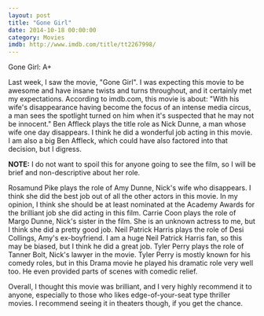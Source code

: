 ```yaml
---
layout: post
title: "Gone Girl"
date: 2014-10-18 00:00:00
category: Movies
imdb: http://www.imdb.com/title/tt2267998/
---
```


Gone Girl: A+

Last week, I saw the movie, "Gone Girl". I was expecting this movie to be awesome and have insane twists and turns throughout, and it certainly met my expectations. According to imdb.com, this movie is about: "With his wife's disappearance having become the focus of an intense media circus, a man sees the spotlight turned on him when it's suspected that he may not be innocent." Ben Affleck plays the title role as Nick Dunne, a man whose wife one day disappears. I think he did a wonderful job acting in this movie. I am also a big Ben Affleck, which could have also factored into that decision, but I digress.

**NOTE:** I do not want to spoil this for anyone going to see the film, so I will be brief and non-descriptive about her role.

Rosamund Pike plays the role of Amy Dunne, Nick's wife who disappears. I think she did the best job out of all the other actors in this movie. In my opinion, I think she should be at least nominated at the Academy Awards for the brilliant job she did acting in this film. Carrie Coon plays the role of Margo Dunne, Nick's sister in the film. She is an unknown actress to me, but I think she did a pretty good job. Neil Patrick Harris plays the role of Desi Collings, Amy's ex-boyfriend. I am a huge Neil Patrick Harris fan, so this may be biased, but I think he did a great job. Tyler Perry plays the role of Tanner Bolt, Nick's lawyer in the movie. Tyler Perry is mostly known for his comedy roles, but in this Drama movie he played his dramatic role very well too. He even provided parts of scenes with comedic relief.

Overall, I thought this movie was brilliant, and I very highly recommend it to anyone, especially to those who likes edge-of-your-seat type thriller movies. I recommend seeing it in theaters though, if you get the chance.
